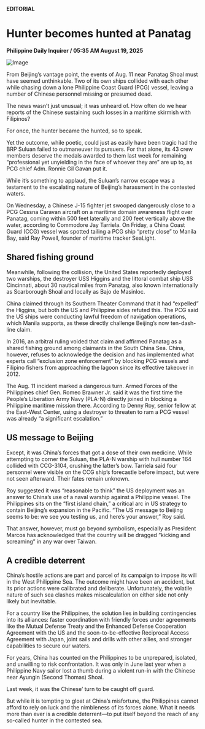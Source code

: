 **EDITORIAL**

# Hunter becomes hunted at Panatag

****Philippine Daily Inquirer / 05:35 AM August 19, 2025****

![Image](https://raw.githubusercontent.com/github-jl14/scrapy_api/refs/heads/main/images/editorial08192025.png)

From Beijing’s vantage point, the events of Aug. 11 near Panatag Shoal must have seemed unthinkable. Two of its own ships collided with each other while chasing down a lone Philippine Coast Guard (PCG) vessel, leaving a number of Chinese personnel missing or presumed dead.

The news wasn’t just unusual; it was unheard of. How often do we hear reports of the Chinese sustaining such losses in a maritime skirmish with Filipinos?

For once, the hunter became the hunted, so to speak.

Yet the outcome, while poetic, could just as easily have been tragic had the BRP Suluan failed to outmaneuver its pursuers. For that alone, its 43 crew members deserve the medals awarded to them last week for remaining “professional yet unyielding in the face of whoever they are” are up to, as PCG chief Adm. Ronnie Gil Gavan put it.

While it’s something to applaud, the Suluan’s narrow escape was a testament to the escalating nature of Beijing’s harassment in the contested waters.

On Wednesday, a Chinese J-15 fighter jet swooped dangerously close to a PCG Cessna Caravan aircraft on a maritime domain awareness flight over Panatag, coming within 500 feet laterally and 200 feet vertically above the water, according to Commodore Jay Tarriela. On Friday, a China Coast Guard (CCG) vessel was spotted tailing a PCG ship “pretty close” to Manila Bay, said Ray Powell, founder of maritime tracker SeaLight.

## Shared fishing ground

Meanwhile, following the collision, the United States reportedly deployed two warships, the destroyer USS Higgins and the littoral combat ship USS Cincinnati, about 30 nautical miles from Panatag, also known internationally as Scarborough Shoal and locally as Bajo de Masinloc.

China claimed through its Southern Theater Command that it had “expelled” the Higgins, but both the US and Philippine sides refuted this. The PCG said the US ships were conducting lawful freedom of navigation operations, which Manila supports, as these directly challenge Beijing’s now ten-dash-line claim.

In 2016, an arbitral ruling voided that claim and affirmed Panatag as a shared fishing ground among claimants in the South China Sea. China, however, refuses to acknowledge the decision and has implemented what experts call “exclusion zone enforcement” by blocking PCG vessels and Filipino fishers from approaching the lagoon since its effective takeover in 2012.

The Aug. 11 incident marked a dangerous turn. Armed Forces of the Philippines chief Gen. Romeo Brawner Jr. said it was the first time the People’s Liberation Army Navy (PLA-N) directly joined in blocking a Philippine maritime mission there. According to Denny Roy, senior fellow at the East-West Center, using a destroyer to threaten to ram a PCG vessel was already “a significant escalation.”

## US message to Beijing

Except, it was China’s forces that got a dose of their own medicine. While attempting to corner the Suluan, the PLA-N warship with hull number 164 collided with CCG-3104, crushing the latter’s bow. Tarriela said four personnel were visible on the CCG ship’s forecastle before impact, but were not seen afterward. Their fates remain unknown.

Roy suggested it was “reasonable to think” the US deployment was an answer to China’s use of a naval warship against a Philippine vessel. The Philippines sits on the “first island chain,” a critical arc in US strategy to contain Beijing’s expansion in the Pacific. “The US message to Beijing seems to be: we see you testing us, and here’s your answer,” Roy said.

That answer, however, must go beyond symbolism, especially as President Marcos has acknowledged that the country will be dragged “kicking and screaming” in any war over Taiwan.

## A credible deterrent

China’s hostile actions are part and parcel of its campaign to impose its will in the West Philippine Sea. The outcome might have been an accident, but its prior actions were calibrated and deliberate. Unfortunately, the volatile nature of such sea clashes makes miscalculation on either side not only likely but inevitable.

For a country like the Philippines, the solution lies in building contingencies into its alliances: faster coordination with friendly forces under agreements like the Mutual Defense Treaty and the Enhanced Defense Cooperation Agreement with the US and the soon-to-be-effective Reciprocal Access Agreement with Japan, joint sails and drills with other allies, and stronger capabilities to secure our waters.

For years, China has counted on the Philippines to be unprepared, isolated, and unwilling to risk confrontation. It was only in June last year when a Philippine Navy sailor lost a thumb during a violent run-in with the Chinese near Ayungin (Second Thomas) Shoal.

Last week, it was the Chinese’ turn to be caught off guard.

But while it is tempting to gloat at China’s misfortune, the Philippines cannot afford to rely on luck and the nimbleness of its forces alone. What it needs more than ever is a credible deterrent—to put itself beyond the reach of any so-called hunter in the contested sea.